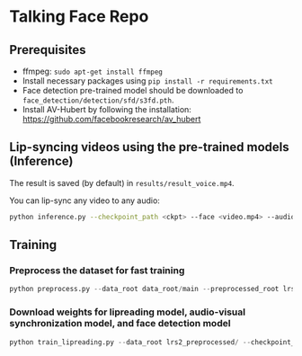 # Talking Face Repo

## Prerequisites

- ffmpeg: `sudo apt-get install ffmpeg`
- Install necessary packages using `pip install -r requirements.txt`
- Face detection pre-trained model should be downloaded to `face_detection/detection/sfd/s3fd.pth`. 
- Install AV-Hubert by following the installation: https://github.com/facebookresearch/av_hubert

## Lip-syncing videos using the pre-trained models (Inference)

The result is saved (by default) in `results/result_voice.mp4`.

You can lip-sync any video to any audio:

```bash
python inference.py --checkpoint_path <ckpt> --face <video.mp4> --audio <an-audio-source>
```

## Training
### Preprocess the dataset for fast training
```python
python preprocess.py --data_root data_root/main --preprocessed_root lrs2_preprocessed/
```
### Download weights for lipreading model, audio-visual synchronization model, and face detection model
```python
python train_lipreading.py --data_root lrs2_preprocessed/ --checkpoint_dir $folder_to_save_checkpoints --syncnet_checkpoint_path $syncnet_weights --avhubert_root $root_to_avhubert_model --avhubert_path $path_to_avhubert_weights
```



